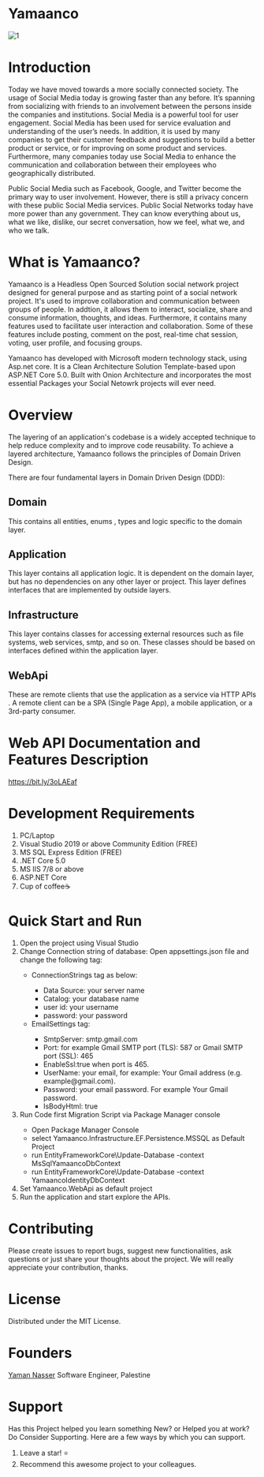 # Yamaanco
![1](https://user-images.githubusercontent.com/16042726/119264158-9e72d800-bbea-11eb-8e19-d488b8bde8cf.png)

# Introduction 
Today we have moved towards a more socially connected society. The usage of Social Media today is growing faster than any before. It’s spanning from socializing with friends to an involvement between the persons inside the companies and institutions. Social Media is a powerful tool for user engagement. Social Media has been used for service evaluation and understanding of the user’s needs. In addition, it is used by many companies to get their customer feedback and suggestions to build a better product or service, or for improving on some product and services. Furthermore, many companies today use Social Media to enhance the communication and collaboration between their employees who geographically distributed.

Public Social Media such as Facebook, Google, and Twitter become the primary way to user involvement. However, there is still a privacy concern with these public Social Media services. Public Social Networks today have more power than any government. They can know everything about us, what we like, dislike, our secret conversation, how we feel, what we, and who we talk.

# What is Yamaanco?
Yamaanco is a Headless Open Sourced Solution social network project designed for general purpose and as starting point of a social network project. It's used to improve collaboration and communication between groups of people. In addtion, it allows them to interact, socialize, share and consume information, thoughts, and ideas. Furthermore, it  contains many features used to facilitate user interaction and collaboration. Some of these features include posting, comment on the post, real-time chat session, voting, user profile, and focusing groups.

Yamaanco has developed with Microsoft modern technology stack, using Asp.net core. It is a Clean Architecture Solution Template-based upon ASP.NET Core 5.0. Built with Onion Architecture and incorporates the most essential Packages your Social Netowrk projects will ever need.

# Overview
The layering of an application's codebase is a widely accepted technique to help reduce complexity and to improve code reusability. To achieve a layered architecture, Yamaanco  follows the principles of Domain Driven Design.

There are four fundamental layers in Domain Driven Design (DDD):


## Domain
This  contains all entities, enums , types and logic specific to the domain layer.

## Application
This layer contains all application logic. It is dependent on the domain layer, but has no dependencies on any other layer or project. This layer defines interfaces that are implemented by outside layers. 

## Infrastructure
This layer contains classes for accessing external resources such as file systems, web services, smtp, and so on. These classes should be based on interfaces defined within the application layer.

## WebApi 
These are remote clients that use the application as a service via HTTP APIs . A remote client can be a SPA (Single Page App), a mobile application, or a 3rd-party consumer. 

# Web API Documentation and Features Description
https://bit.ly/3oLAEaf


# Development Requirements
1. PC/Laptop
2. Visual Studio 2019 or above Community Edition (FREE)
3. MS SQL Express Edition (FREE)
4. .NET Core 5.0
5. MS IIS 7/8 or above
6. ASP.NET Core
7. Cup of coffee☕

# Quick Start and Run
<ol>
  <li>Open the project using Visual Studio </li>
  <li>Change Connection string of database: Open appsettings.json file and change the following tag: </li>
  <ul>
    <li>ConnectionStrings tag as below:</li>
    <ul>
      <li>	Data Source: your server name</li>
      <li>Catalog: your database name</li>
      <li>user id: your username</li>
      <li>password: your password</li>
    </ul>
    <li>EmailSettings tag:</li>
    <ul>
      <li>SmtpServer: smtp.gmail.com</li>
      <li>Port: for example Gmail SMTP port (TLS): 587 or Gmail SMTP port (SSL): 465</li>
      <li>EnableSsl:true when port is 465.</li>
      <li>UserName: your email, for example: Your Gmail address (e.g. example@gmail.com).</li>
      <li>Password: your email password. For example Your Gmail password.</li>
      <li>IsBodyHtml: true</li>
    </ul>
  </ul>
  <li>Run Code first Migration Script via Package Manager console</li>
  <ul>
    <li>Open Package Manager Console </li>
    <li>select Yamaanco.Infrastructure.EF.Persistence.MSSQL as Default Project </li>
    <li>run EntityFrameworkCore\Update-Database  -context MsSqlYamaancoDbContext</li>
   <li>run EntityFrameworkCore\Update-Database  -context YamaancoIdentityDbContext </li>
  </ul>
  <li>Set Yamaanco.WebApi as default project</li>
  <li>Run the application and start explore the APIs.</li>
</ol>

# Contributing
Please create issues to report bugs, suggest new functionalities, ask questions or just share your thoughts about the project. We will really appreciate your contribution, thanks.

# License
Distributed under the MIT License.

# Founders
 <a href="https://www.linkedin.com/in/yamannasser/">Yaman Nasser</a> Software Engineer, Palestine

# Support
Has this Project helped you learn something New? or Helped you at work? Do Consider Supporting. Here are a few ways by which you can support.
1. Leave a star! ⭐
2. Recommend this awesome project to your colleagues.



